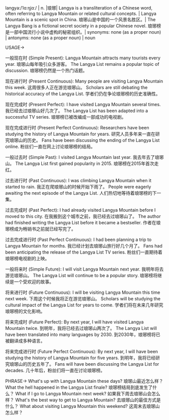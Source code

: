 langya:/ˈlɑːŋjɑː/ | n. |琅琊| Langya is a transliteration of a Chinese word, often referring to Langya Mountain or related cultural concepts. |  Langya Mountain is a scenic spot in China. 琅琊山是中国的一个风景名胜区。|  The Langya Bang is a fictional secret society in a popular Chinese novel. 琅琊榜是一部中国流行小说中虚构的秘密组织。| synonyms: none (as a proper noun) | antonyms: none (as a proper noun) | noun

USAGE->

一般现在时 (Simple Present):
Langya Mountain attracts many tourists every year. 琅琊山每年吸引众多游客。
The Langya List remains a popular topic of discussion. 琅琊榜仍然是一个热门话题。

现在进行时 (Present Continuous):
Many people are visiting Langya Mountain this week. 这周很多人正在游览琅琊山。
Scholars are still debating the historical accuracy of the Langya List. 学者们仍在争论琅琊榜的历史准确性。

现在完成时 (Present Perfect):
I have visited Langya Mountain several times. 我已经去过琅琊山好几次了。
The Langya List has been adapted into a successful TV series. 琅琊榜已被改编成一部成功的电视剧。

现在完成进行时 (Present Perfect Continuous):
Researchers have been studying the history of Langya Mountain for years.  研究人员多年来一直在研究琅琊山的历史。
Fans have been discussing the ending of the Langya List online. 粉丝们一直在网上讨论琅琊榜的结局。


一般过去时 (Simple Past):
I visited Langya Mountain last year. 我去年去了琅琊山。
The Langya List first gained popularity in 2015. 琅琊榜在2015年首次走红。

过去进行时 (Past Continuous):
I was climbing Langya Mountain when it started to rain. 我正在爬琅琊山的时候开始下雨了。
People were eagerly awaiting the next episode of the Langya List. 人们热切地等待着琅琊榜的下一集。

过去完成时 (Past Perfect):
I had already visited Langya Mountain before I moved to this city. 在我搬到这个城市之前，我已经去过琅琊山了。
The author had finished writing the Langya List before it became a bestseller.  作者在琅琊榜成为畅销书之前就已经写完了。

过去完成进行时 (Past Perfect Continuous):
I had been planning a trip to Langya Mountain for months. 我已经计划去琅琊山旅行好几个月了。
Fans had been anticipating the release of the Langya List TV series.  粉丝们一直期待着琅琊榜电视剧的上映。

一般将来时 (Simple Future):
I will visit Langya Mountain next year. 我明年将去游览琅琊山。
The Langya List will continue to be a popular story. 琅琊榜将继续是一个受欢迎的故事。

将来进行时 (Future Continuous):
I will be visiting Langya Mountain this time next week.  下周这个时候我将正在游览琅琊山。
Scholars will be studying the cultural impact of the Langya List for years to come.  学者们将在未来几年研究琅琊榜的文化影响。

将来完成时 (Future Perfect):
By next year, I will have visited Langya Mountain twice. 到明年，我将已经去过琅琊山两次了。
The Langya List will have been translated into many languages by 2030. 到2030年，琅琊榜将已被翻译成多种语言。

将来完成进行时 (Future Perfect Continuous):
By next year, I will have been studying the history of Langya Mountain for five years. 到明年，我将已经研究琅琊山的历史五年了。
Fans will have been discussing the Langya List for decades.  几十年后，粉丝们将一直在讨论琅琊榜。


PHRASE->
What's up with Langya Mountain these days? 琅琊山最近怎么样？
What the hell happened in the Langya List finale? 琅琊榜结局到底发生了什么？
What if I go to Langya Mountain next week? 如果我下周去琅琊山会怎么样？
What's the best way to get to Langya Mountain? 去琅琊山的最佳方式是什么？
What about visiting Langya Mountain this weekend?  这周末去琅琊山怎么样？
